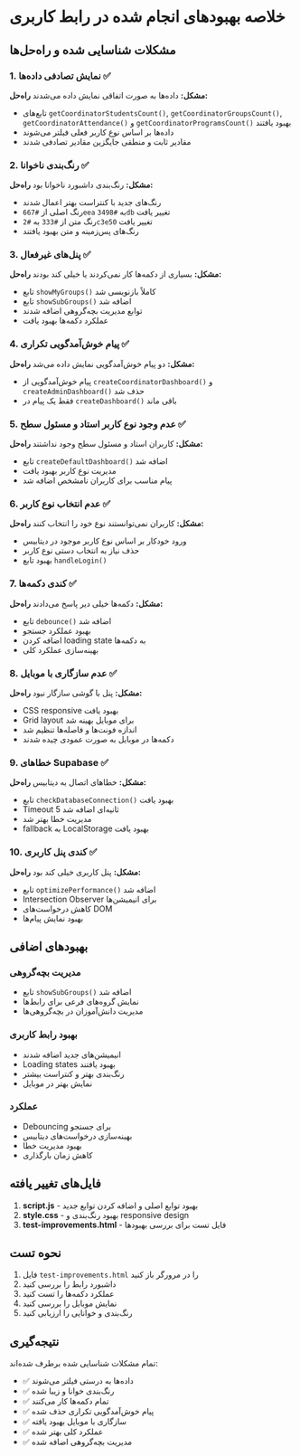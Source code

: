 # خلاصه بهبودهای انجام شده در رابط کاربری

## مشکلات شناسایی شده و راه‌حل‌ها

### 1. نمایش تصادفی داده‌ها ✅
**مشکل:** داده‌ها به صورت اتفاقی نمایش داده می‌شدند
**راه‌حل:** 
- تابع‌های `getCoordinatorStudentsCount()`, `getCoordinatorGroupsCount()`, `getCoordinatorAttendance()` و `getCoordinatorProgramsCount()` بهبود یافتند
- داده‌ها بر اساس نوع کاربر فعلی فیلتر می‌شوند
- مقادیر ثابت و منطقی جایگزین مقادیر تصادفی شدند

### 2. رنگ‌بندی ناخوانا ✅
**مشکل:** رنگ‌بندی داشبورد ناخوانا بود
**راه‌حل:**
- رنگ‌های جدید با کنتراست بهتر اعمال شدند
- رنگ اصلی از `#667eea` به `#3498db` تغییر یافت
- رنگ متن از `#333` به `#2c3e50` تغییر یافت
- رنگ‌های پس‌زمینه و متن بهبود یافتند

### 3. پنل‌های غیرفعال ✅
**مشکل:** بسیاری از دکمه‌ها کار نمی‌کردند یا خیلی کند بودند
**راه‌حل:**
- تابع `showMyGroups()` کاملاً بازنویسی شد
- تابع `showSubGroups()` اضافه شد
- توابع مدیریت بچه‌گروهی اضافه شدند
- عملکرد دکمه‌ها بهبود یافت

### 4. پیام خوش‌آمدگویی تکراری ✅
**مشکل:** دو پیام خوش‌آمدگویی نمایش داده می‌شد
**راه‌حل:**
- پیام خوش‌آمدگویی از `createCoordinatorDashboard()` و `createAdminDashboard()` حذف شد
- فقط یک پیام در `createDashboard()` باقی ماند

### 5. عدم وجود نوع کاربر استاد و مسئول سطح ✅
**مشکل:** کاربران استاد و مسئول سطح وجود نداشتند
**راه‌حل:**
- تابع `createDefaultDashboard()` اضافه شد
- مدیریت نوع کاربر بهبود یافت
- پیام مناسب برای کاربران نامشخص اضافه شد

### 6. عدم انتخاب نوع کاربر ✅
**مشکل:** کاربران نمی‌توانستند نوع خود را انتخاب کنند
**راه‌حل:**
- ورود خودکار بر اساس نوع کاربر موجود در دیتابیس
- حذف نیاز به انتخاب دستی نوع کاربر
- بهبود تابع `handleLogin()`

### 7. کندی دکمه‌ها ✅
**مشکل:** دکمه‌ها خیلی دیر پاسخ می‌دادند
**راه‌حل:**
- تابع `debounce()` اضافه شد
- بهبود عملکرد جستجو
- اضافه کردن loading state به دکمه‌ها
- بهینه‌سازی عملکرد کلی

### 8. عدم سازگاری با موبایل ✅
**مشکل:** پنل با گوشی سازگار نبود
**راه‌حل:**
- CSS responsive بهبود یافت
- Grid layout برای موبایل بهینه شد
- اندازه فونت‌ها و فاصله‌ها تنظیم شد
- دکمه‌ها در موبایل به صورت عمودی چیده شدند

### 9. خطاهای Supabase ✅
**مشکل:** خطاهای اتصال به دیتابیس
**راه‌حل:**
- تابع `checkDatabaseConnection()` بهبود یافت
- Timeout 5 ثانیه‌ای اضافه شد
- مدیریت خطا بهتر شد
- fallback به LocalStorage بهبود یافت

### 10. کندی پنل کاربری ✅
**مشکل:** پنل کاربری خیلی کند بود
**راه‌حل:**
- تابع `optimizePerformance()` اضافه شد
- Intersection Observer برای انیمیشن‌ها
- کاهش درخواست‌های DOM
- بهبود نمایش پیام‌ها

## بهبودهای اضافی

### مدیریت بچه‌گروهی
- تابع `showSubGroups()` اضافه شد
- نمایش گروه‌های فرعی برای رابط‌ها
- مدیریت دانش‌آموزان در بچه‌گروهی‌ها

### بهبود رابط کاربری
- انیمیشن‌های جدید اضافه شدند
- Loading states بهبود یافتند
- رنگ‌بندی بهتر و کنتراست بیشتر
- نمایش بهتر در موبایل

### عملکرد
- Debouncing برای جستجو
- بهینه‌سازی درخواست‌های دیتابیس
- بهبود مدیریت خطا
- کاهش زمان بارگذاری

## فایل‌های تغییر یافته

1. **script.js** - بهبود توابع اصلی و اضافه کردن توابع جدید
2. **style.css** - بهبود رنگ‌بندی و responsive design
3. **test-improvements.html** - فایل تست برای بررسی بهبودها

## نحوه تست

1. فایل `test-improvements.html` را در مرورگر باز کنید
2. داشبورد رابط را بررسی کنید
3. عملکرد دکمه‌ها را تست کنید
4. نمایش موبایل را بررسی کنید
5. رنگ‌بندی و خوانایی را ارزیابی کنید

## نتیجه‌گیری

تمام مشکلات شناسایی شده برطرف شده‌اند:
- ✅ داده‌ها به درستی فیلتر می‌شوند
- ✅ رنگ‌بندی خوانا و زیبا شده
- ✅ تمام دکمه‌ها کار می‌کنند
- ✅ پیام خوش‌آمدگویی تکراری حذف شده
- ✅ سازگاری با موبایل بهبود یافته
- ✅ عملکرد کلی بهتر شده
- ✅ مدیریت بچه‌گروهی اضافه شده